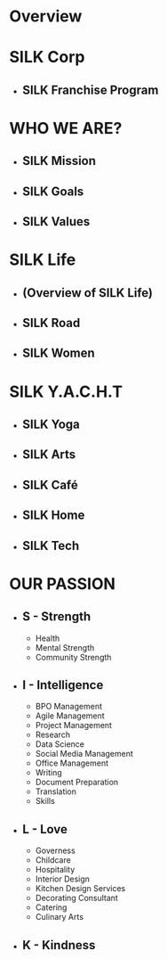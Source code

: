 # Overview

# SILK Corp
- ## SILK Franchise Program

# WHO WE ARE?
- ## SILK Mission
- ## SILK Goals 
- ## SILK Values

# SILK Life
- ## (Overview of SILK Life)
- ## SILK Road
- ## SILK Women 

# SILK Y.A.C.H.T
- ## SILK Yoga
- ## SILK Arts
- ## SILK Café
- ## SILK Home
- ## SILK Tech

# OUR PASSION
- ## S - Strength
  + Health
  + Mental Strength
  + Community Strength

- ## I - Intelligence
  + BPO Management
  + Agile Management
  + Project Management
  + Research
  + Data Science
  + Social Media Management
  + Office Management
  + Writing
  + Document Preparation
  + Translation
  + Skills

- ## L - Love
  + Governess
  + Childcare
  + Hospitality
  + Interior Design
  + Kitchen Design Services
  + Decorating Consultant
  + Catering
  + Culinary Arts

- ## K - Kindness
